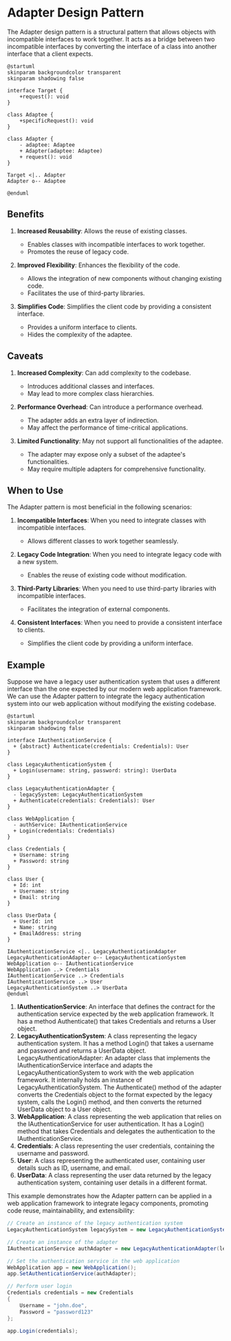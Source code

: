 # Adapter Design Pattern

The Adapter design pattern is a structural pattern that allows objects with incompatible interfaces to work together. It acts as a bridge between two incompatible interfaces by converting the interface of a class into another interface that a client expects.

```plantuml
@startuml
skinparam backgroundcolor transparent
skinparam shadowing false

interface Target {
    +request(): void
}

class Adaptee {
    +specificRequest(): void
}

class Adapter {
    - adaptee: Adaptee
    + Adapter(adaptee: Adaptee)
    + request(): void
}

Target <|.. Adapter
Adapter o-- Adaptee

@enduml
```

## Benefits

1. **Increased Reusability**: Allows the reuse of existing classes.
   * Enables classes with incompatible interfaces to work together.
   * Promotes the reuse of legacy code.

2. **Improved Flexibility**: Enhances the flexibility of the code.
   * Allows the integration of new components without changing existing code.
   * Facilitates the use of third-party libraries.

3. **Simplifies Code**: Simplifies the client code by providing a consistent interface.
   * Provides a uniform interface to clients.
   * Hides the complexity of the adaptee.

## Caveats

1. **Increased Complexity**: Can add complexity to the codebase.
   * Introduces additional classes and interfaces.
   * May lead to more complex class hierarchies.

2. **Performance Overhead**: Can introduce a performance overhead.
   * The adapter adds an extra layer of indirection.
   * May affect the performance of time-critical applications.

3. **Limited Functionality**: May not support all functionalities of the adaptee.
   * The adapter may expose only a subset of the adaptee's functionalities.
   * May require multiple adapters for comprehensive functionality.

## When to Use

The Adapter pattern is most beneficial in the following scenarios:

1. **Incompatible Interfaces**: When you need to integrate classes with incompatible interfaces.
   * Allows different classes to work together seamlessly.

2. **Legacy Code Integration**: When you need to integrate legacy code with a new system.
   * Enables the reuse of existing code without modification.

3. **Third-Party Libraries**: When you need to use third-party libraries with incompatible interfaces.
   * Facilitates the integration of external components.

4. **Consistent Interfaces**: When you need to provide a consistent interface to clients.
   * Simplifies the client code by providing a uniform interface.

## Example

Suppose we have a legacy user authentication system that uses a different interface than the one expected by our modern web application framework. We can use the Adapter pattern to integrate the legacy authentication system into our web application without modifying the existing codebase.

```plantuml
@startuml
skinparam backgroundcolor transparent
skinparam shadowing false

interface IAuthenticationService {
  + {abstract} Authenticate(credentials: Credentials): User
}

class LegacyAuthenticationSystem {
  + Login(username: string, password: string): UserData
}

class LegacyAuthenticationAdapter {
  - legacySystem: LegacyAuthenticationSystem
  + Authenticate(credentials: Credentials): User
}

class WebApplication {
  - authService: IAuthenticationService
  + Login(credentials: Credentials)
}

class Credentials {
  + Username: string
  + Password: string
}

class User {
  + Id: int
  + Username: string
  + Email: string
}

class UserData {
  + UserId: int
  + Name: string
  + EmailAddress: string
}

IAuthenticationService <|.. LegacyAuthenticationAdapter
LegacyAuthenticationAdapter o-- LegacyAuthenticationSystem
WebApplication o-- IAuthenticationService
WebApplication ..> Credentials
IAuthenticationService ..> Credentials
IAuthenticationService ..> User
LegacyAuthenticationSystem ..> UserData
@enduml
```

1. **IAuthenticationService**: An interface that defines the contract for the authentication service expected by the web application framework. It has a method Authenticate() that takes Credentials and returns a User object.
2. **LegacyAuthenticationSystem**: A class representing the legacy authentication system. It has a method Login() that takes a username and password and returns a UserData object.
LegacyAuthenticationAdapter: An adapter class that implements the IAuthenticationService interface and adapts the LegacyAuthenticationSystem to work with the web application framework. It internally holds an instance of LegacyAuthenticationSystem. The Authenticate() method of the adapter converts the Credentials object to the format expected by the legacy system, calls the Login() method, and then converts the returned UserData object to a User object.
3. **WebApplication**: A class representing the web application that relies on the IAuthenticationService for user authentication. It has a Login() method that takes Credentials and delegates the authentication to the IAuthenticationService.
4. **Credentials**: A class representing the user credentials, containing the username and password.
5. **User**: A class representing the authenticated user, containing user details such as ID, username, and email.
6. **UserData**: A class representing the user data returned by the legacy authentication system, containing user details in a different format.

This example demonstrates how the Adapter pattern can be applied in a web application framework to integrate legacy components, promoting code reuse, maintainability, and extensibility:

```cs
// Create an instance of the legacy authentication system
LegacyAuthenticationSystem legacySystem = new LegacyAuthenticationSystem();

// Create an instance of the adapter
IAuthenticationService authAdapter = new LegacyAuthenticationAdapter(legacySystem);

// Set the authentication service in the web application
WebApplication app = new WebApplication();
app.SetAuthenticationService(authAdapter);

// Perform user login
Credentials credentials = new Credentials
{
    Username = "john.doe",
    Password = "password123"
};

app.Login(credentials);
```